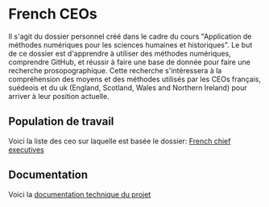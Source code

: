 # French CEOs
Il s'agit du dossier personnel créé dans le cadre du cours "Application de méthodes numériques pour les sciences humaines et historiques". Le but de ce dossier est d'apprendre à utiliser des méthodes numériques, comprendre GitHub, et réussir à faire une base de donnée pour faire une recherche prosopographique. Cette recherche s'intéressera à la compréhension des moyens et des méthodes utilisés par les CEOs français, suédeois et du uk (England, Scotland, Wales and Northern Ireland) pour arriver à leur position actuelle.

## Population de travail
Voici la liste des ceo sur laquelle est basée le dossier: [French chief executives](https://en.wikipedia.org/wiki/Category:French_chief_executives)

## Documentation
Voici la [documentation technique du projet](Documentation/Home.md)
